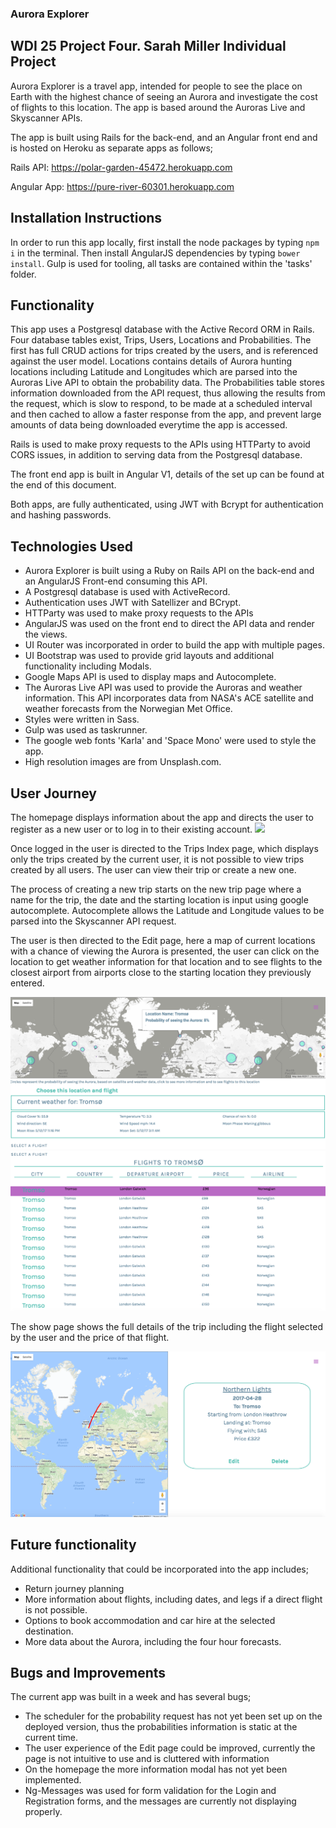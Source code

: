### Aurora Explorer
## WDI 25 Project Four. Sarah Miller Individual Project

Aurora Explorer is a travel app, intended for people to see the place on Earth with the highest chance of seeing an Aurora and investigate the cost of flights to this location. The app is based around the Auroras Live and Skyscanner APIs.

The app is built using Rails for the back-end, and an Angular front end  and is hosted on Heroku as separate apps as follows;

Rails API: https://polar-garden-45472.herokuapp.com

Angular App: https://pure-river-60301.herokuapp.com

## Installation Instructions

In order to run this app locally, first install the node packages by typing `npm i` in the terminal. Then install AngularJS dependencies by typing `bower install`.
Gulp is used for tooling, all tasks are contained within the 'tasks' folder.

## Functionality

This app uses a Postgresql database with the Active Record ORM in Rails. Four database tables exist, Trips, Users, Locations and Probabilities. The first has full CRUD actions for trips created by the users, and is referenced against the user model. Locations contains details of Aurora hunting locations including Latitude and Longitudes which are parsed into the Auroras Live API to obtain the probability data. The Probabilities table stores information downloaded from the API request, thus allowing the results from the request, which is slow to respond, to be made at a scheduled interval and then cached to allow a faster response from the app, and prevent large amounts of data being downloaded everytime the app is accessed.

Rails is used to make proxy requests to the APIs using HTTParty to avoid CORS issues, in addition to serving data from the Postgresql database.

The front end app is built in Angular V1, details of the set up can be found at the end of this document.

Both apps, are fully authenticated, using JWT with Bcrypt for authentication and hashing passwords.

## Technologies Used
* Aurora Explorer is built using a Ruby on Rails API on the back-end and an AngularJS Front-end consuming this API.
* A Postgresql database is used with ActiveRecord.
* Authentication uses JWT with Satellizer and BCrypt.
* HTTParty was used to make proxy requests to the APIs
* AngularJS was used on the front end to direct the API data and render the views.
* UI Router was incorporated in order to build the app with multiple pages.
* UI Bootstrap was used to provide grid layouts and additional functionality including Modals.
* Google Maps API is used to display maps and Autocomplete.
* The Auroras Live API was used to provide the Auroras and weather information. This API incorporates data from NASA's ACE satellite and weather forecasts from the Norwegian Met Office.
* Styles were written in Sass.
* Gulp was used as taskrunner.
* The google web fonts 'Karla' and 'Space Mono' were used to style the app.
* High resolution images are from Unsplash.com.


## User Journey

The homepage displays information about the app and directs the user to register as a new user or to log in to their existing account.
![](src/images/homepage.png)

Once logged in the user is directed to the Trips Index page, which displays only the trips created by the current user, it is not possible to view trips created by all users. The user can view their trip or create a new one.

The process of creating a new trip starts on the new trip page where a name for the trip, the date and the starting location is input using google autocomplete. Autocomplete allows the Latitude and Longitude values to be parsed into the Skyscanner API request.

The user is then directed to the Edit page, here a map of current locations with a chance of viewing the Aurora is presented, the user can click on the location to get weather information for that location and to see flights to the closest airport from airports close to the starting location they previously entered.

![](src/images/editpage1.png)
![](src/images/editpage2.png)

The show page shows the full details of the trip including the flight selected by the user and the price of that flight.

![](src/images/showpage.png)

## Future functionality
Additional functionality that could be incorporated into the app includes;
* Return journey planning
* More information about flights, including dates, and legs if a direct flight is not possible.
* Options to book accommodation and car hire at the selected destination.
* More data about the Aurora, including the four hour forecasts.

## Bugs and Improvements
The current app was built in a week and has several bugs;
* The scheduler for the probability request has not yet been set up on the deployed version, thus the probabilities information is static at the current time.
* The user experience of the Edit page could be improved, currently the page is not intuitive to use and is cluttered with information
* On the homepage the more information modal has not yet been implemented.
* Ng-Messages was used for form validation for the Login and Registration forms, and the messages are currently not displaying properly.
